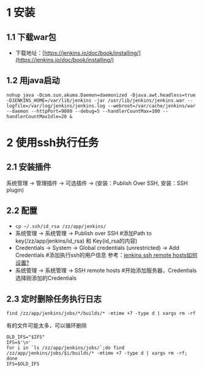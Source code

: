 # 1 安装
## 1.1 下载war包
- 下载地址：[https://jenkins.io/doc/book/installing/](https://jenkins.io/doc/book/installing/)

## 1.2 用java启动
```
nohup java -Dcom.sun.akuma.Daemon=daemonized -Djava.awt.headless=true -DJENKINS_HOME=/var/lib/jenkins -jar /usr/lib/jenkins/jenkins.war --logfile=/var/log/jenkins/jenkins.log --webroot=/var/cache/jenkins/war --daemon --httpPort=9080 --debug=5 --handlerCountMax=100 --handlerCountMaxIdle=20 &
```

# 2 使用ssh执行任务
## 2.1 安装插件
系统管理 -> 管理插件 -> 可选插件 -> (安装：Publish Over SSH, 安装：SSH plugin)
## 2.2 配置
- `cp ~/.ssh/id_rsa /zz/app/jenkins/`
- 系统管理 -> 系统管理 -> Publish over SSH #添加Path to key(/zz/app/jenkins/id_rsa) 和 Key(id_rsa的内容)
- Credentials -> System -> Global credentials (unrestricted) -> Add Credentials #添加执行ssh的用户信息
  参考：[jenkins ssh remote hosts如何设置?](https://www.zhihu.com/question/63573975)
- 系统管理 -> 系统管理 -> SSH remote hosts #开始添加服务器，Credentials选择刚添加的Credentials

## 2.3 定时删除任务执行日志
```
find /zz/app/jenkins/jobs/*/builds/* -mtime +7 -type d | xargs rm -rf
```
有的文件可能太多，可以循环删除
```
OLD_IFS="$IFS"
IFS=$'\n' 
for i in `ls /zz/app/jenkins/jobs/`;do find /zz/app/jenkins/jobs/$i/builds/* -mtime +7 -type d | xargs rm -rf; done
IFS=$OLD_IFS
```